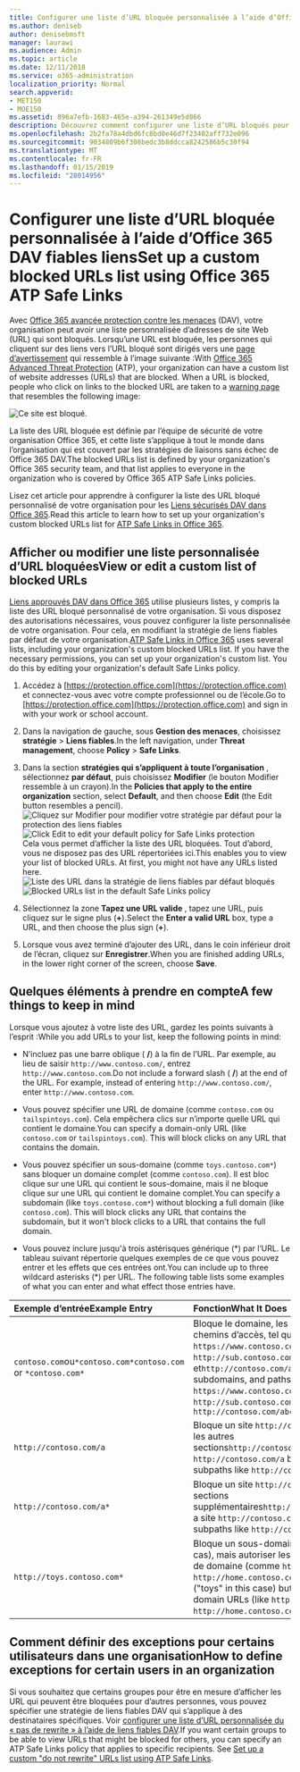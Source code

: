 ```yaml
---
title: Configurer une liste d’URL bloquée personnalisée à l’aide d’Office 365 DAV fiables liens
ms.author: deniseb
author: denisebmsft
manager: laurawi
ms.audience: Admin
ms.topic: article
ms.date: 12/11/2018
ms.service: o365-administration
localization_priority: Normal
search.appverid:
- MET150
- MOE150
ms.assetid: 896a7efb-1683-465e-a394-261349e5d866
description: Découvrez comment configurer une liste d’URL bloqués pour votre organisation à l’aide d’Office 365 avancée protection contre les menaces. Les URL bloquées s’appliquera aux messages électroniques et des documents Office en fonction de vos stratégies de liens fiables DAV.
ms.openlocfilehash: 2b2fa78a4dbd6fc8bd0e46d7f23402aff732e096
ms.sourcegitcommit: 9034809b6f308bedc3b8ddcca8242586b5c30f94
ms.translationtype: MT
ms.contentlocale: fr-FR
ms.lasthandoff: 01/15/2019
ms.locfileid: "28014956"
---
```

# <a name="set-up-a-custom-blocked-urls-list-using-office-365-atp-safe-links"></a><span data-ttu-id="e1794-104">Configurer une liste d’URL bloquée personnalisée à l’aide d’Office 365 DAV fiables liens</span><span class="sxs-lookup"><span data-stu-id="e1794-104">Set up a custom blocked URLs list using Office 365 ATP Safe Links</span></span>

<span data-ttu-id="e1794-p102">Avec [Office 365 avancée protection contre les menaces](office-365-atp.md) (DAV), votre organisation peut avoir une liste personnalisée d’adresses de site Web (URL) qui sont bloqués. Lorsqu’une URL est bloquée, les personnes qui cliquent sur des liens vers l’URL bloqué sont dirigés vers une [page d’avertissement](atp-safe-links-warning-pages.md) qui ressemble à l’image suivante :</span><span class="sxs-lookup"><span data-stu-id="e1794-p102">With [Office 365 Advanced Threat Protection](office-365-atp.md) (ATP), your organization can have a custom list of website addresses (URLs) that are blocked. When a URL is blocked, people who click on links to the blocked URL are taken to a [warning page](atp-safe-links-warning-pages.md) that resembles the following image:</span></span> 
  
![Ce site est bloqué.](media/6b4bda2d-a1e6-419e-8b10-588e83c3af3f.png)
  
<span data-ttu-id="e1794-108">La liste des URL bloquée est définie par l’équipe de sécurité de votre organisation Office 365, et cette liste s’applique à tout le monde dans l’organisation qui est couvert par les stratégies de liaisons sans échec de Office 365 DAV.</span><span class="sxs-lookup"><span data-stu-id="e1794-108">The blocked URLs list is defined by your organization's Office 365 security team, and that list applies to everyone in the organization who is covered by Office 365 ATP Safe Links policies.</span></span> 
  
<span data-ttu-id="e1794-109">Lisez cet article pour apprendre à configurer la liste des URL bloqué personnalisé de votre organisation pour les [Liens sécurisés DAV dans Office 365](atp-safe-links.md).</span><span class="sxs-lookup"><span data-stu-id="e1794-109">Read this article to learn how to set up your organization's custom blocked URLs list for [ATP Safe Links in Office 365](atp-safe-links.md).</span></span>
  
## <a name="view-or-edit-a-custom-list-of-blocked-urls"></a><span data-ttu-id="e1794-110">Afficher ou modifier une liste personnalisée d’URL bloquées</span><span class="sxs-lookup"><span data-stu-id="e1794-110">View or edit a custom list of blocked URLs</span></span>

<span data-ttu-id="e1794-p103">[Liens approuvés DAV dans Office 365](atp-safe-links.md) utilise plusieurs listes, y compris la liste des URL bloqué personnalisé de votre organisation. Si vous disposez des autorisations nécessaires, vous pouvez configurer la liste personnalisée de votre organisation. Pour cela, en modifiant la stratégie de liens fiables par défaut de votre organisation.</span><span class="sxs-lookup"><span data-stu-id="e1794-p103">[ATP Safe Links in Office 365](atp-safe-links.md) uses several lists, including your organization's custom blocked URLs list. If you have the necessary permissions, you can set up your organization's custom list. You do this by editing your organization's default Safe Links policy.</span></span>
  
1. <span data-ttu-id="e1794-114">Accédez à [https://protection.office.com](https://protection.office.com) et connectez-vous avec votre compte professionnel ou de l’école.</span><span class="sxs-lookup"><span data-stu-id="e1794-114">Go to [https://protection.office.com](https://protection.office.com) and sign in with your work or school account.</span></span> 
    
2. <span data-ttu-id="e1794-115">Dans la navigation de gauche, sous **Gestion des menaces**, choisissez **stratégie** \> **Liens fiables**.</span><span class="sxs-lookup"><span data-stu-id="e1794-115">In the left navigation, under **Threat management**, choose **Policy** \> **Safe Links**.</span></span>
    
3. <span data-ttu-id="e1794-116">Dans la section **stratégies qui s’appliquent à toute l’organisation** , sélectionnez **par défaut**, puis choisissez **Modifier** (le bouton Modifier ressemble à un crayon).</span><span class="sxs-lookup"><span data-stu-id="e1794-116">In the **Policies that apply to the entire organization** section, select **Default**, and then choose **Edit** (the Edit button resembles a pencil).</span></span><br/><span data-ttu-id="e1794-117">![Cliquez sur Modifier pour modifier votre stratégie par défaut pour la protection des liens fiables](media/d08f9615-d947-4033-813a-d310ec2c8cca.png)</span><span class="sxs-lookup"><span data-stu-id="e1794-117">![Click Edit to edit your default policy for Safe Links protection](media/d08f9615-d947-4033-813a-d310ec2c8cca.png)</span></span><br/><span data-ttu-id="e1794-p104">Cela vous permet d’afficher la liste des URL bloquées. Tout d’abord, vous ne disposez pas des URL répertoriées ici.</span><span class="sxs-lookup"><span data-stu-id="e1794-p104">This enables you to view your list of blocked URLs. At first, you might not have any URLs listed here.</span></span><br/><span data-ttu-id="e1794-120">![Liste des URL dans la stratégie de liens fiables par défaut bloqués](media/575e1449-6191-40ac-b626-030a2fd3fb11.png)</span><span class="sxs-lookup"><span data-stu-id="e1794-120">![Blocked URLs list in the default Safe Links policy](media/575e1449-6191-40ac-b626-030a2fd3fb11.png)</span></span>
  
4. <span data-ttu-id="e1794-121">Sélectionnez la zone **Tapez une URL valide** , tapez une URL, puis cliquez sur le signe plus (**+**).</span><span class="sxs-lookup"><span data-stu-id="e1794-121">Select the **Enter a valid URL** box, type a URL, and then choose the plus sign (**+**).</span></span> 

5. <span data-ttu-id="e1794-122">Lorsque vous avez terminé d’ajouter des URL, dans le coin inférieur droit de l’écran, cliquez sur **Enregistrer**.</span><span class="sxs-lookup"><span data-stu-id="e1794-122">When you are finished adding URLs, in the lower right corner of the screen, choose **Save**.</span></span>
    
## <a name="a-few-things-to-keep-in-mind"></a><span data-ttu-id="e1794-123">Quelques éléments à prendre en compte</span><span class="sxs-lookup"><span data-stu-id="e1794-123">A few things to keep in mind</span></span>

<span data-ttu-id="e1794-124">Lorsque vous ajoutez à votre liste des URL, gardez les points suivants à l’esprit :</span><span class="sxs-lookup"><span data-stu-id="e1794-124">While you add URLs to your list, keep the following points in mind:</span></span> 

- <span data-ttu-id="e1794-p105">N’incluez pas une barre oblique ( **/**) à la fin de l’URL. Par exemple, au lieu de saisir `http://www.contoso.com/`, entrez `http://www.contoso.com`.</span><span class="sxs-lookup"><span data-stu-id="e1794-p105">Do not include a forward slash ( **/**) at the end of the URL. For example, instead of entering `http://www.contoso.com/`, enter `http://www.contoso.com`.</span></span>
    
- <span data-ttu-id="e1794-p106">Vous pouvez spécifier une URL de domaine (comme `contoso.com` ou `tailspintoys.com`). Cela empêchera clics sur n’importe quelle URL qui contient le domaine.</span><span class="sxs-lookup"><span data-stu-id="e1794-p106">You can specify a domain-only URL (like `contoso.com` or `tailspintoys.com`). This will block clicks on any URL that contains the domain.</span></span>

- <span data-ttu-id="e1794-p107">Vous pouvez spécifier un sous-domaine (comme `toys.contoso.com*`) sans bloquer un domaine complet (comme `contoso.com`). Il est bloc clique sur une URL qui contient le sous-domaine, mais il ne bloque clique sur une URL qui contient le domaine complet.</span><span class="sxs-lookup"><span data-stu-id="e1794-p107">You can specify a subdomain (like `toys.contoso.com*`) without blocking a full domain (like `contoso.com`). This will block clicks any URL that contains the subdomain, but it won't block clicks to a URL that contains the full domain.</span></span>  
    
- <span data-ttu-id="e1794-p108">Vous pouvez inclure jusqu'à trois astérisques générique (\*) par l’URL. Le tableau suivant répertorie quelques exemples de ce que vous pouvez entrer et les effets que ces entrées ont.</span><span class="sxs-lookup"><span data-stu-id="e1794-p108">You can include up to three wildcard asterisks (\*) per URL. The following table lists some examples of what you can enter and what effect those entries have.</span></span>
    
|<span data-ttu-id="e1794-133">**Exemple d’entrée**</span><span class="sxs-lookup"><span data-stu-id="e1794-133">**Example Entry**</span></span>|<span data-ttu-id="e1794-134">**Fonction**</span><span class="sxs-lookup"><span data-stu-id="e1794-134">**What It Does**</span></span>|
|:-----|:-----|
|<span data-ttu-id="e1794-135">`contoso.com`ou`*contoso.com*`</span><span class="sxs-lookup"><span data-stu-id="e1794-135">`contoso.com` or `*contoso.com*`</span></span>  <br/> |<span data-ttu-id="e1794-136">Bloque le domaine, les sous-domaines et les chemins d’accès, tel que `https://www.contoso.com`, `http://sub.contoso.com`, et`http://contoso.com/abc`</span><span class="sxs-lookup"><span data-stu-id="e1794-136">Blocks the domain, subdomains, and paths, such as `https://www.contoso.com`, `http://sub.contoso.com`, and `http://contoso.com/abc`</span></span>  <br/> |
|`http://contoso.com/a`  <br/> |<span data-ttu-id="e1794-137">Bloque un site `http://contoso.com/a` mais pas les autres sections`http://contoso.com/a/b`</span><span class="sxs-lookup"><span data-stu-id="e1794-137">Blocks a site `http://contoso.com/a` but not additional subpaths like `http://contoso.com/a/b`</span></span>  <br/> |
|`http://contoso.com/a*`  <br/> |<span data-ttu-id="e1794-138">Bloque un site `http://contoso.com/a` et sections supplémentaires`http://contoso.com/a/b`</span><span class="sxs-lookup"><span data-stu-id="e1794-138">Blocks a site `http://contoso.com/a` and additional subpaths like `http://contoso.com/a/b`</span></span>  <br/> |
|`http://toys.contoso.com*`  <br/> |<span data-ttu-id="e1794-139">Bloque un sous-domaine (« toys » dans ce cas), mais autoriser les clics vers d’autres URL de domaine (comme `http://contoso.com` ou `http://home.contoso.com`).</span><span class="sxs-lookup"><span data-stu-id="e1794-139">Blocks a subdomain ("toys" in this case) but allow clicks to other domain URLs (like `http://contoso.com` or `http://home.contoso.com`).</span></span>  <br/> |
   

## <a name="how-to-define-exceptions-for-certain-users-in-an-organization"></a><span data-ttu-id="e1794-140">Comment définir des exceptions pour certains utilisateurs dans une organisation</span><span class="sxs-lookup"><span data-stu-id="e1794-140">How to define exceptions for certain users in an organization</span></span>

<span data-ttu-id="e1794-p109">Si vous souhaitez que certains groupes pour être en mesure d’afficher les URL qui peuvent être bloquées pour d’autres personnes, vous pouvez spécifier une stratégie de liens fiables DAV qui s’applique à des destinataires spécifiques. Voir [configurer une liste d’URL personnalisée du « pas de rewrite » à l’aide de liens fiables DAV](set-up-a-custom-do-not-rewrite-urls-list-with-atp.md).</span><span class="sxs-lookup"><span data-stu-id="e1794-p109">If you want certain groups to be able to view URLs that might be blocked for others, you can specify an ATP Safe Links policy that applies to specific recipients. See [Set up a custom "do not rewrite" URLs list using ATP Safe Links](set-up-a-custom-do-not-rewrite-urls-list-with-atp.md).</span></span>
  

